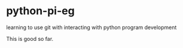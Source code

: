 # python-pi-eg
learning to use git with interacting with python program development

This is good so far. 

